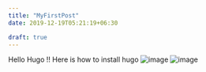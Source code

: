 ```yaml
---
title: "MyFirstPost"
date: 2019-12-19T05:21:19+06:30

draft: true
---
```


Hello Hugo !! 
Here is how to install hugo
![image](/apture.JPG)
![image](/apture.PNG)